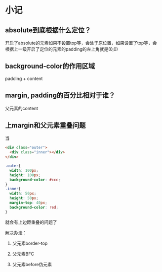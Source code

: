 # 小记

## absolute到底根据什么定位？

开启了absolute的元素如果不设置top等，会处于原位置，如果设置了top等，会根据上一级开启了定位的元素的padding的左上角就是(0,0)

## background-color的作用区域

padding + content

## margin, padding的百分比相对于谁？

父元素的content

## 上margin和父元素重叠问题

当
```html
<div class="outer">
  <div class="inner"></div>
</div>
```
```css
.outer{
  width: 100px;
  height: 100px;
  background-color: #ccc;
}
.inner{
  width: 50px;
  height: 50px;
  margin-top: 40px;
  background-color: red;
}
```
就会有上边距重叠的问题了

解决办法：

1. 父元素border-top

2. 父元素BFC

3. 父元素before伪元素

